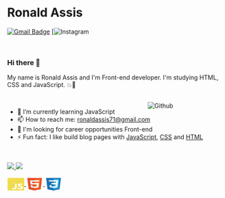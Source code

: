 # Ronald Assis

[![Gmail Badge](https://img.shields.io/badge/-ronaldassis71@gmail.com-c14438?style=flat-square&logo=Gmail&logoColor=white&link=mailto:ronaldassis71@gmail.com)](mailto:ronaldassis71@gmail.com)
[![Instagram](https://img.shields.io/badge/-ronald_assis.s-e4405f?style=flat-square&logo=Instagram&logoColor=white&link=https://www.instagram.com/ronald_assis.s/)

&nbsp;

### Hi there 👋

<p>My name is Ronald Assis and I'm Front-end developer. I'm studying HTML, CSS and JavaScript. 💥🚀</p>


<br>

 <img width="35%"  align="right" alt="Github" src="https://raw.githubusercontent.com/onimur/.github/master/.resources/git-header.svg" />

- 🌱 I’m currently learning JavaScript
- 📫 How to reach me: ronaldassis71@gmail.com
- 🚀 I'm looking for career opportunities Front-end
- ⚡ Fun fact: I like build blog pages with [JavaScript](https://github.com/topics/javascript), [CSS](https://github.com/topics/css) and [HTML](https://github.com/topics/html)

<!--


<img width="55%" align="right" alt="Github" src="https://raw.githubusercontent.com/onimur/.github/master/.resources/git-header.svg" />

Here are some ideas to get you started:

- 🔭 I’m currently working on ...
- 🌱 I’m currently learning ...
- 👯 I’m looking to collaborate on ...
- 🤔 I’m looking for help with ...
- 💬 Ask me about ...
- 📫 How to reach me: ...
- 😄 Pronouns: ...
- ⚡ Fun fact: ...
-->



&nbsp;

<div>
  <a href="https://github.com/ronald-assis">
  <img height="140em" margin-right="5px" src="https://github-readme-stats.vercel.app/api?username=ronald-assis&show_icons=true&theme=dracula&include_all_commits=true&count_private=true"/>
  <img height="140em" src="https://github-readme-stats.vercel.app/api/top-langs/?username=ronald-assis&layout=compact&langs_count=16&theme=dracula"/>
</div>

<div style="display: inline_block"><br>
  <img align="center" alt="Ronald-Js" height="30" width="40" src="https://raw.githubusercontent.com/devicons/devicon/master/icons/javascript/javascript-plain.svg">
  <img align="center" alt="Ronald-HTML" height="30" width="40" src="https://raw.githubusercontent.com/devicons/devicon/master/icons/html5/html5-original.svg">
  <img align="center" alt="Ronald-CSS" height="30" width="40" src="https://raw.githubusercontent.com/devicons/devicon/master/icons/css3/css3-original.svg">
</div>
